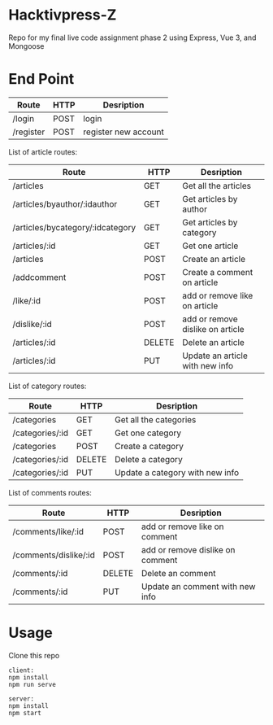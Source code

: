 # Hacktivpress-Z
Repo for my final live code assignment phase 2 using Express, Vue 3, and Mongoose

# End Point

| Route        | HTTP           | Desription  |
| ------------- |-------------| -----|
| /login      | POST | login |
| /register      | POST | register new account |

List of article routes:

| Route        | HTTP           | Desription  |
| ------------- |-------------| -----|
| /articles      | GET | Get all the articles |
| /articles/byauthor/:idauthor      | GET | Get articles by author |
| /articles/bycategory/:idcategory      | GET | Get articles by category |
| /articles/:id      | GET | Get one article |
| /articles      | POST | Create an article |
| /addcomment      | POST | Create a comment on article |
| /like/:id      | POST | add or remove like on article |
| /dislike/:id      | POST | add or remove dislike on article |
| /articles/:id      | DELETE | Delete an article |
| /articles/:id      | PUT | Update an article with new info |

List of category routes:

| Route        | HTTP           | Desription  |
| ------------- |-------------| -----|
| /categories      | GET | Get all the categories |
| /categories/:id      | GET | Get one category |
| /categories      | POST | Create a category |
| /categories/:id      | DELETE | Delete a category |
| /categories/:id      | PUT | Update a category with new info |

List of comments routes:

| Route        | HTTP           | Desription  |
| ------------- |-------------| -----|
| /comments/like/:id      | POST | add or remove like on comment |
| /comments/dislike/:id      | POST | add or remove dislike on comment |
| /comments/:id      | DELETE | Delete an comment |
| /comments/:id      | PUT | Update an comment with new info |

# Usage
Clone this repo

```
client:
npm install
npm run serve
```

```
server:
npm install
npm start
```
